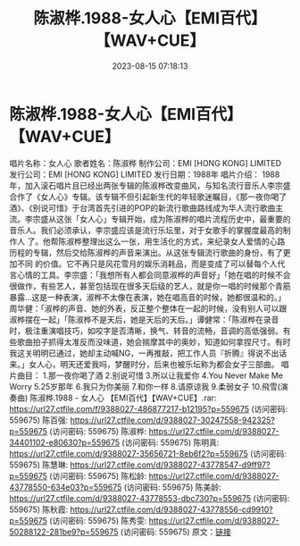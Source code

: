 ﻿---
title: 陈淑桦.1988-女人心【EMI百代】【WAV+CUE】
date: 2023-08-15 07:18:13
categories: WAV车载音乐、镜像
tags: 华语中文
---
# 陈淑桦.1988-女人心【EMI百代】【WAV+CUE】

唱片名称：女人心
歌者姓名：陈淑桦
制作公司：EMI [HONG KONG] LIMITED
发行公司：EMI [HONG KONG] LIMITED
发行日期：1988年
唱片介绍：
1988年，加入滚石唱片且已经出两张专辑的陈淑桦改变曲风，与知名流行音乐人李宗盛合作了《女人心》专辑。该专辑不但引起新生代的年轻歌迷瞩目，《那一夜你喝了酒》、《别说可惜》于台湾首先引进的POP的新流行歌曲路线成为华人流行歌曲主流。李宗盛从这张「女人心」专辑开始，成为陈淑桦的唱片流程历史中，最重要的音乐人。我们必须承认，李宗盛应该是流行乐坛里，对于女歌手的掌握度最高的制作人
了。他帮陈淑桦整理出这么一张，用生活化的方式，来纪录女人爱情的心路历程的专辑，然后交给陈淑桦的声音来演出。从这张专辑流行歌曲的身份，有了更加不同
的价值。它不再只是风花雪月的娱乐消耗品，而是变成了可以替每个人代言心情的工具。李宗盛：「我想所有人都会同意淑桦的声音好」「她在唱的时候不会很做作，有些艺人，甚至包括现在很多天后级的艺人，就是你一唱的时候那个青筋暴露…这是一种表演，淑桦不太像在表演，她在唱高音的时候，她都很温和的。」周华健：「淑桦的声音、她的外表，反正整个整体在一起的时候，没有别人可以跟淑桦摆在一起」「陈淑桦不是天后，她是天后的天后。」谭健常：「陈淑桦在录音时，极注重演唱技巧，如咬字是否清晰，换气、转音的流畅，音调的高低强弱。有些歌曲拍子抓得太准反而没味道，她会揣摩其中的奥妙，知道如何拿捏尺寸。有时我这关明明已通过，她却主动喊NG，一再推敲，把工作人员『折腾』得说不出话来。」女人心，明天还爱我吗，梦醒时分，后来也被乐坛称为都会女子三部曲。
唱片曲目：
1.那一夜你喝了酒
2.别说可惜
3.所以让我爱你
4.You Never Make Me Worry
5.25岁那年
6.我只为你美丽
7.和你一样
8.请原谅我
9.柔弱女子
10.飛雪(演奏曲)
陈淑桦.1988 - 女人心 【EMI百代】【WAV+CUE】.rar: https://url27.ctfile.com/f/9388027-486877217-b12195?p=559675
(访问密码: 559675)
陈百强: https://url27.ctfile.com/d/9388027-30247558-942325?p=559675
(访问密码: 559675)
陈淑桦: https://url27.ctfile.com/d/9388027-34401102-e80630?p=559675
(访问密码: 559675)
陈明真: https://url27.ctfile.com/d/9388027-35656721-8eb6f2?p=559675
(访问密码: 559675)
陈慧琳: https://url27.ctfile.com/d/9388027-43778547-d9ff97?p=559675
(访问密码: 559675)
陈松龄: https://url27.ctfile.com/d/9388027-43778550-634e03?p=559675
(访问密码: 559675)
陈美龄: https://url27.ctfile.com/d/9388027-43778553-dbc730?p=559675
(访问密码: 559675)
陈秋霞: https://url27.ctfile.com/d/9388027-43778556-cd9910?p=559675
(访问密码: 559675)
陈秀雯: https://url27.ctfile.com/d/9388027-50288122-281be9?p=559675
(访问密码: 559675)
原文：[链接](https://blog.sina.com.cn/s/blog_1647c7e760103133t.html)